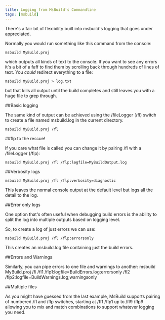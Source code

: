 ```yaml
---
title: Logging from MsBuild's Commandline
tags: [msbuild]
---
```


There's a fair bit of flexibility built into msbuild's logging that goes under
appreciated.

Normally you would run something like this command from the console:

    msbuild MyBuild.proj

which outputs all kinds of text to the console. If you want to see any errors
it's a bit of a faff to find them by scrolling back through hundreds of lines
of text. You _could_ redirect everything to a file:

    msbuild MyBuild.proj > log.txt

but that kills all output until the build completes and still leaves you with a huge
file to grep through.

##Basic logging

The same kind of output can be achieved using the /fileLogger (/fl) switch to create a
file named msbuild.log in the current directory.

    msbuild MyBuild.proj /fl

##flp to the rescue!

If you care what file is called you can change it by pairing /fl with a /fileLogger (/flp):

    msbuild MyBuild.proj /fl /flp:logfile=MyBuildOutput.log

##Verbosity logs

    msbuild MyBuild.proj /fl /flp:verbosity=diagnostic

This leaves the normal console output at the default level but logs all the
detail to the log.

##Error only logs

One option that's often useful when debugging build errors is
the ability to split the log into multiple outputs based on logging level.

So, to create a log of just errors we can use:

    msbuild MyBuild.proj /fl /flp:errorsonly

This creates an msbuild.log file containing just the build errors.

##Errors and Warnings

Similarly, you can pipe errors to one file and warnings to another:
msbuild MyBuild.proj
/fl
/fl1 /flp1:logfile=BuildErrors.log;errorsonly
/fl2 /flp2:logfile=BuildWarnings.log;warningsonly

##Multiple files

As you might have guessed from the last example, MsBuild supports pairing
of numbered /fl and /flp switches, starting at /fl1 /flp1
up to /fl9 /flp9 allowing you to mix and match combinations to support whatever
logging you need.
